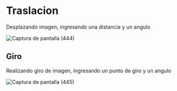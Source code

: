 # Traslacion
Desplazando imagen, ingresando una distancia y un angulo

![Captura de pantalla (444)](https://user-images.githubusercontent.com/45250753/66708405-9ddb4580-ed15-11e9-80d6-5f3aeb0ebd51.png)

## Giro
Realizando giro de imagen, ingresando un punto de giro y un angulo

![Captura de pantalla (445)](https://user-images.githubusercontent.com/45250753/66708442-17733380-ed16-11e9-8344-64d029b4bf52.png)
